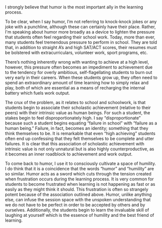 I strongly believe that humor is the most important ally in the learning process. 

To be clear, when I say humor, I’m not referring to knock-knock jokes or any joke with a punchline, although these can certainly have their place. Rather, I'm speaking about humor more broadly as a device to lighten the pressure that students often feel regarding their school work. Today, more than ever, many students feel tremendous pressure to perform in school.  They are told that, in addition to straight A’s and high SAT/ACT scores, their resumes must be bolstered with extracurriculars, volunteer work, sport programs, etc. 

There’s nothing inherently wrong with wanting to achieve at a high level, however, this pressure often becomes an impediment to achievement due to the tendency for overly ambitious, self-flagellating students to burn out very early in their careers. When these students grow up, they often need to spend an extraordinary amount of time learning how to simply relax and play, both of which are essential as a means of recharging the internal battery which fuels work output. 

The crux of the problem, as it relates to school and schoolwork, is that students begin to associate their scholastic achievement (relative to their peers) with their intrinsic value as human beings. For such a student, the stakes begin to feel disproportionately high. I say “disproportionate” because such a student begins equating “failure in school” with “failure as a human being.” Failure, in fact, becomes an identity; something that they think themselves to be. It is remarkable that even “high achieving” students often end up confessing that they felt themselves to be complete and utter failures. It is clear that this association of scholastic achievement with intrinsic value is not only unnatural but is also highly counterproductive, as it becomes an inner roadblock to achievement and work output. 

To come back to humor, I use it to consciously cultivate a space of humility. I do think that it is a coincidence that the words “humor” and “humility” are so similar. Humor acts as a sword which cuts through the tension created when frustration occurs during the learning process. It is very common for students to become frustrated when learning is not happening as fast or as easily as they might think it should. This frustration is often so strangely potent because of the association outlined above. Humor, unlike anything else, can infuse the session space with the unspoken understanding that we do not have to be perfect in order to be accepted by others and by ourselves. Additionally, the students begin to learn the invaluable skill of laughing at yourself which is the essence of humility and the best friend of learning.  
